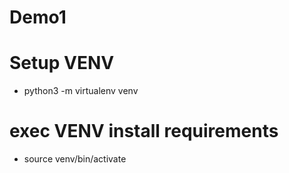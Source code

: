 # Demo1

# Setup VENV
   * python3 -m virtualenv venv
# exec VENV install requirements
   * source venv/bin/activate